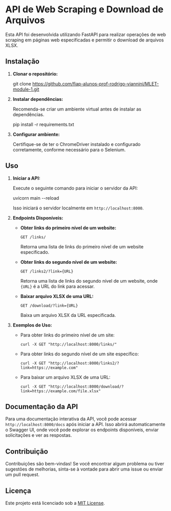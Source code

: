 # API de Web Scraping e Download de Arquivos

Esta API foi desenvolvida utilizando FastAPI para realizar operações de web scraping em páginas web especificadas e permitir o download de arquivos XLSX.

## Instalação

1. **Clonar o repositório:**

   git clone https://github.com/fiap-alunos-prof-rodrigo-viannini/MLET-module-1.git

2. **Instalar dependências:**

   Recomenda-se criar um ambiente virtual antes de instalar as dependências.

   pip install -r requirements.txt

3. **Configurar ambiente:**

   Certifique-se de ter o ChromeDriver instalado e configurado corretamente, conforme necessário para o Selenium.

## Uso

1. **Iniciar a API:**

   Execute o seguinte comando para iniciar o servidor da API:

   uvicorn main --reload

   Isso iniciará o servidor localmente em `http://localhost:8000`.

2. **Endpoints Disponíveis:**

   - **Obter links do primeiro nível de um website:**
     ```
     GET /links/
     ```
     Retorna uma lista de links do primeiro nível de um website especificado.

   - **Obter links do segundo nível de um website:**
     ```
     GET /links2/?link={URL}
     ```
     Retorna uma lista de links do segundo nível de um website, onde `{URL}` é a URL do link para acessar.

   - **Baixar arquivo XLSX de uma URL:**
     ```
     GET /download/?link={URL}
     ```
     Baixa um arquivo XLSX da URL especificada.

3. **Exemplos de Uso:**

   - Para obter links do primeiro nível de um site:
     ```
     curl -X GET "http://localhost:8000/links/"
     ```

   - Para obter links do segundo nível de um site específico:
     ```
     curl -X GET "http://localhost:8000/links2/?link=https://example.com"
     ```

   - Para baixar um arquivo XLSX de uma URL:
     ```
     curl -X GET "http://localhost:8000/download/?link=https://example.com/file.xlsx"
     ```

## Documentação da API

Para uma documentação interativa da API, você pode acessar `http://localhost:8000/docs` após iniciar a API. Isso abrirá automaticamente o Swagger UI, onde você pode explorar os endpoints disponíveis, enviar solicitações e ver as respostas.

## Contribuição

Contribuições são bem-vindas! Se você encontrar algum problema ou tiver sugestões de melhorias, sinta-se à vontade para abrir uma issue ou enviar um pull request.

## Licença

Este projeto está licenciado sob a [MIT License](https://opensource.org/licenses/MIT).
